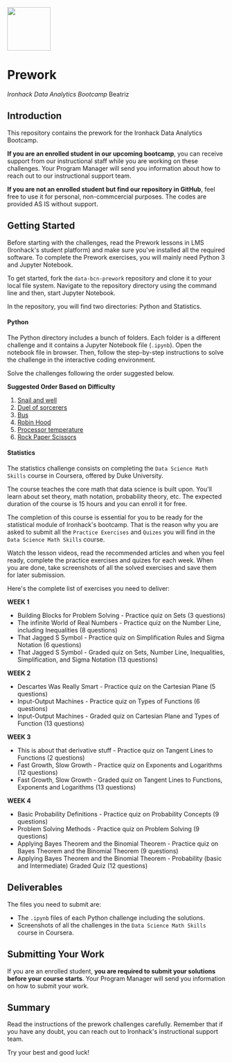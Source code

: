 <img src="https://bit.ly/2VnXWr2" width="100">

# Prework
*Ironhack Data Analytics Bootcamp* Beatriz

## Introduction
This repository contains the prework for the Ironhack Data Analytics Bootcamp. 

**If you are an enrolled student in our upcoming bootcamp**, you can receive support from our instructional staff while you are working on these challenges. Your Program Manager will send you information about how to reach out to our instructional support team.

**If you are not an enrolled student but find our repository in GitHub**, feel free to use it for personal, non-commcercial purposes. The codes are provided AS IS without support.

## Getting Started

Before starting with the challenges, read the Prework lessons in LMS (Ironhack's student platform) and make sure you've installed all the required software. To complete the Prework exercises, you will mainly need Python 3 and Jupyter Notebook. 

To get started, fork the `data-bcn-prework` repository and clone it to your local file system. Navigate to the repository directory using the command line and then, start Jupyter Notebook.

In the repository, you will find two directories: Python and Statistics. 

#### Python
The Python directory includes a bunch of folders. Each folder is a different challenge and it contains a Jupyter Notebook file (`.ipynb`). Open the notebook file in browser. Then, follow the step-by-step instructions to solve the challenge in the interactive coding environment. 

Solve the challenges following the order suggested below.

**Suggested Order Based on Difficulty**  

1. [Snail and well](./1.-Python/1.-Snail-and-Well)
1. [Duel of sorcerers](./1.-Python/2.-Duel-of-Sorcerers)
1. [Bus](./1.-Python/3.-Bus)
1. [Robin Hood](./1.-Python/4.-Robin-Hood)
1. [Processor temperature](./1.-Python/5.-Temperature-Processor)
1. [Rock Paper Scissors](./1.-Python/6.-Rock–Paper–Scissors)

#### Statistics
The statistics challenge consists on completing the `Data Science Math Skills` course in Coursera, offered by Duke University. 

The course teaches the core math that data science is built upon. You'll learn about set theory, math notation, probability theory, etc. The expected duration of the course is 15 hours and you can enroll it for free. 

The completion of this course is essential for you to be ready for the statistical module of Ironhack's bootcamp.
That is the reason why you are asked to submit all the `Practice Exercises` and `Quizes` you will find in the `Data Science Math Skills` course. 

Watch the lesson videos, read the recommended articles and when you feel ready, complete the practice exercises and quizes for each week. When you are done, take screenshots of all the solved exercises and save them for later submission. 

Here's the complete list of exercises you need to deliver:

**WEEK 1**
* Building Blocks for Problem Solving - Practice quiz on Sets (3 questions)
* The infinite World of Real Numbers - Practice quiz on the Number Line, including Inequalities (8 questions)
* That Jagged S Symbol - Practice quiz on Simplification Rules and Sigma Notation (6 questions)
* That Jagged S Symbol - Graded quiz on Sets, Number Line, Inequalities, Simplification, and Sigma Notation (13 questions)

**WEEK 2**
* Descartes Was Really Smart - Practice quiz on the Cartesian Plane (5 questions)
* Input-Output Machines - Practice quiz on Types of Functions (6 questions)
* Input-Output Machines - Graded quiz on Cartesian Plane and Types of Function (13 questions)

**WEEK 3**
* This is about that derivative stuff - Practice quiz on Tangent Lines to Functions (2 questions)
* Fast Growth, Slow Growth - Practice quiz on Exponents and Logarithms (12 questions)
* Fast Growth, Slow Growth - Graded quiz on Tangent Lines to Functions, Exponents and Logarithms (13 questions)

**WEEK 4**
* Basic Probability Definitions - Practice quiz on Probability Concepts (9 questions)
* Problem Solving Methods - Practice quiz on Problem Solving (9 questions)
* Applying Bayes Theorem and the Binomial Theorem - Practice quiz on Bayes Theorem and the Binomial Theorem (9 questions)
* Applying Bayes Theorem and the Binomial Theorem - Probability (basic and Intermediate) Graded Quiz (12 questions)

## Deliverables
The files you need to submit are:
- The `.ipynb` files of each Python challenge including the solutions.
- Screenshots of all the challenges in the `Data Science Math Skills` course in Coursera. 

## Submitting Your Work

If you are an enrolled student, **you are required to submit your solutions before your course starts**. Your Program Manager will send you information on how to submit your work.

## Summary
Read the instructions of the prework challenges carefully. Remember that if you have any doubt, you can reach out to Ironhack's instructional support team.  

Try your best and good luck!
